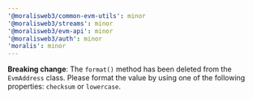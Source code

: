 ```yaml
---
'@moralisweb3/common-evm-utils': minor
'@moralisweb3/streams': minor
'@moralisweb3/evm-api': minor
'@moralisweb3/auth': minor
'moralis': minor
---
```


**Breaking change**: The `format()` method has been deleted from the `EvmAddress` class. Please format the value by using one of the following properties: `checksum` or `lowercase`.

